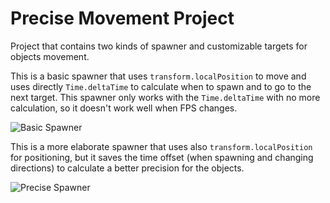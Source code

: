 # Precise Movement Project
Project that contains two kinds of spawner and customizable targets for objects movement.

This is a basic spawner that uses `transform.localPosition` to move and uses directly `Time.deltaTime` to calculate when to spawn and to go to the next target.
This spawner only works with the `Time.deltaTime` with no more calculation, so it doesn't work well when FPS changes.

![Basic Spawner](https://media.giphy.com/media/NKFaRvc8WiQFfdXqZn/giphy.gif)

This is a more elaborate spawner that uses also `transform.localPosition` for positioning, but it saves the time offset (when spawning and changing directions) to calculate a better precision for the objects.

![Precise Spawner](https://media.giphy.com/media/NkzKYnqixUcdGanLpz/giphy.gif)
